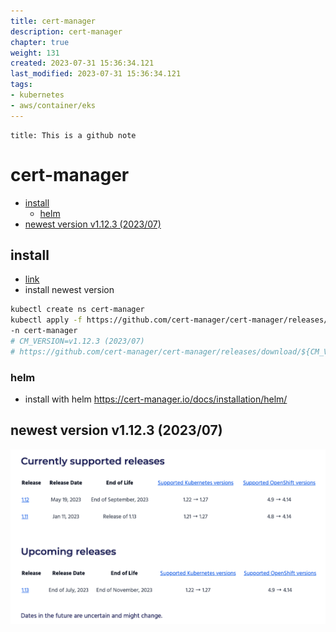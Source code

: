 ```yaml
---
title: cert-manager
description: cert-manager
chapter: true
weight: 131
created: 2023-07-31 15:36:34.121
last_modified: 2023-07-31 15:36:34.121
tags: 
- kubernetes 
- aws/container/eks 
---
```


```ad-attention
title: This is a github note

```

# cert-manager

- [install](#install)
	- [helm](#helm)
- [newest version v1.12.3 (2023/07)](#newest-version-v1123-202307)


## install
- [link](https://cert-manager.io/docs/installation/) 
- install newest version 
```sh
kubectl create ns cert-manager
kubectl apply -f https://github.com/cert-manager/cert-manager/releases/latest/download/cert-manager.yaml \
-n cert-manager
# CM_VERSION=v1.12.3 (2023/07)
# https://github.com/cert-manager/cert-manager/releases/download/${CM_VERSION}/cert-manager.yaml

```

### helm
- install with helm
https://cert-manager.io/docs/installation/helm/

## newest version v1.12.3 (2023/07)

![cert-manager-png-1.png](../../../git-attachment/cert-manager-png-1.png)


